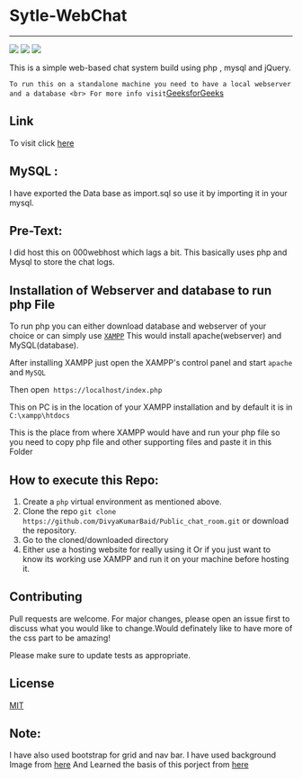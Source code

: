 # Sytle-WebChat
---
<p align="left">
<a href="https://github.com/DivyaKumarBaid/Public_chat_room/blob/main/LICENSE" alt="Lisence"><img src="https://img.shields.io/github/license/DivyaKumarBaid/Public_chat_room"></a> <a href="https://github.com/DivyaKumarBaid/Public_chat_room/issues" alt="Issues"><img src="https://img.shields.io/github/issues/DivyaKumarBaid/Public_chat_room"></a> <a href="https://twitter.com/DivyakumarBaid1?s=09" alt="Twiter-Follow"><img src="https://img.shields.io/twitter/url?url=https%3A%2F%2Fgithub.com%2FDivyaKumarBaid%2FPublic_chat_room%2F"></a>
</p>

This is a simple web-based chat system build using php , mysql and jQuery.<br>

```To run this on a standalone machine you need to have a local webserver and a database <br> For more info visit```[GeeksforGeeks](https://www.geeksforgeeks.org/how-to-execute-php-script-in-website-using-xampp-webserver/?ref=rp)

## Link
To visit click [here](https://stylechatservice.000webhostapp.com/login.php)

## MySQL :
I have exported the Data base as import.sql so use it by importing it in your mysql.

## Pre-Text:

I did host this on 000webhost which lags a bit. This basically uses php and Mysql to store the chat logs.

## Installation of Webserver and database to run php File

To run php you can either download database and webserver of your choice or can simply use [```XAMPP```](https://www.apachefriends.org/index.html)
This would install apache(webserver) and MySQL(database).

After installing XAMPP just open the XAMPP's control panel and start ``apache`` and ``MySQL``

Then open``` https://localhost/index.php```

This on PC is in the location of your XAMPP installation and by default it is in ```C:\xampp\htdocs```

This is the place from where XAMPP would have and run your php file so you need to copy php file and other supporting files and paste it in this Folder

## How to execute this Repo:

1. Create a ```php``` virtual environment as mentioned above.
2. Clone the repo ```git clone https://github.com/DivyaKumarBaid/Public_chat_room.git``` or download the repository.
3. Go to the cloned/downloaded directory
4. Either use a hosting website for really using it Or if you just want to know its working use XAMPP and run it on your machine before hosting it.

## Contributing
Pull requests are welcome. For major changes, please open an issue first to discuss what you would like to change.Would definately like to have more of the css part to be amazing!

Please make sure to update tests as appropriate.

## License
[MIT](https://choosealicense.com/licenses/mit/)

## Note:
I have also used bootstrap for grid and nav bar.
I have used background Image from [here](https://wallpapersden.com/cool-4k-pattern-wallpaper/)
And Learned the basis of this porject from [here](https://code.tutsplus.com/tutorials/how-to-create-a-simple-web-based-chat-application--net-5931)

